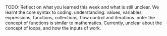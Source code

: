 TODO: Reflect on what you learned this week and what is still unclear.
We learnt the core syntax to coding.
understanding: values, variables, expressions, functions, collections, flow control and iterations.
note: the concept of functions is similar to mathematics.
Currently, unclear about the concept of loops, and how the inputs of work.
